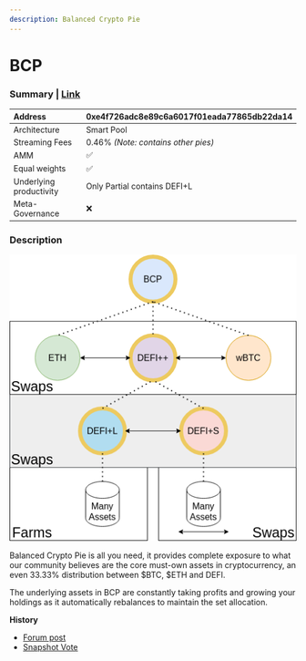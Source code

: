 ```yaml
---
description: Balanced Crypto Pie
---
```


# BCP

### Summary  \| [Link](https://www.piedao.org/#/pie/0xe4f726adc8e89c6a6017f01eada77865db22da14)

| Address | 0xe4f726adc8e89c6a6017f01eada77865db22da14 |
| :--- | :--- |
| Architecture | Smart Pool |
| Streaming Fees | 0.46% _\(Note: contains other pies\)_ |
| AMM | ✅ |
| Equal weights | ✅ |
| Underlying productivity | Only Partial contains DEFI+L |
| Meta-Governance | ❌ |

### Description

![](../../../../.gitbook/assets/bcp_stack_now_farms.png)

  
  
Balanced Crypto Pie is all you need, it provides complete exposure to what our community believes are the core must-own assets in cryptocurrency, an even 33.33% distribution between $BTC, $ETH and DEFI.  
  
The underlying assets in BCP are constantly taking profits and growing your holdings as it automatically rebalances to maintain the set allocation.  
  
**History**

* [Forum post](https://forum.piedao.org/t/pip-32-piedao-balanced-crypto-pie/270)
* [Snapshot Vote](https://snapshot.page/#/piedao/proposal/QmSpBfv7SpyJtUr4qYQRGLvoozkMV7Jf94m99UBTvZA6Du) 

